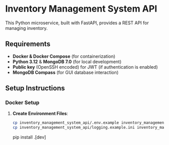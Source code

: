 # Inventory Management System API

This Python microservice, built with FastAPI, provides a REST API for managing inventory.

## Requirements

- **Docker & Docker Compose** (for containerization)
- **Python 3.12** & **MongoDB 7.0** (for local development)
- **Public key** (OpenSSH encoded) for JWT (if authentication is enabled)
- **MongoDB Compass** (for GUI database interaction)

## Setup Instructions

### Docker Setup

1. **Create Environment Files**:
   ```bash
   cp inventory_management_system_api/.env.example inventory_management_system_api/.env
   cp inventory_management_system_api/logging.example.ini inventory_management_system_api/logging.ini
   ```
   pip install .[dev]
